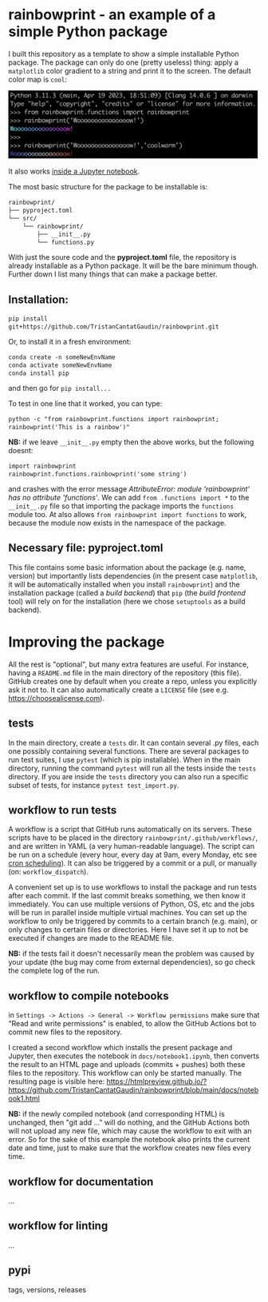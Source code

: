 # rainbowprint - an example of a simple Python package

I built this repository as a template to show a simple installable Python package. The package can only do one (pretty useless) thing: apply a `matplotlib` color gradient to a string and print it to the screen. The default color map is `cool`:

<img src="docs/example1.png" width="500" />

It also works [inside a Jupyter notebook](docs/notebook1.ipynb).

The most basic structure for the package to be installable is:

	rainbowprint/
	├── pyproject.toml
	└── src/
	    └── rainbowprint/
	        ├── __init__.py
	        └── functions.py

With just the soure code and the **pyproject.toml** file, the repository is already installable as a Python package. It will be the bare minimum though. Further down I list many things that can make a package better.

## Installation:

  	pip install git+https://github.com/TristanCantatGaudin/rainbowprint.git

Or, to install it in a fresh environment:

   	conda create -n someNewEnvName
   	conda activate someNewEnvName
   	conda install pip

and then go for `pip install...`

To test in one line that it worked, you can type:

	python -c "from rainbowprint.functions import rainbowprint; rainbowprint('This is a rainbow')"

 **NB:** if we leave `__init__.py` empty then the above works, but the following doesnt:

	import rainbowprint
	rainbowprint.functions.rainbowprint('some string')

and crashes with the error message *AttributeError: module 'rainbowprint' has no attribute 'functions'*. We can add `from .functions import *` to the `__init__.py` file so that importing the package imports the `functions` module too. At also allows `from rainbowprint import functions` to work, because the module now exists in the namespace of the package.

## Necessary file: pyproject.toml

This file contains some basic information about the package (e.g. name, version) but importantly lists dependencies (in the present case `matplotlib`, it will be automatically installed when you install `rainbowprint`) and the installation package (called a *build backend*) that `pip` (the *build frontend* tool) will rely on for the installation (here we chose `setuptools` as a build backend).

# Improving the package

All the rest is "optional", but many extra features are useful. For instance, having a `README.md` file in the main directory of the repository (this file). GitHub creates one by default when you create a repo, unless you explicitly ask it not to. It can also automatically create a `LICENSE` file (see e.g. https://choosealicense.com).

## tests

In the main directory, create a `tests` dir. It can contain several .py files, each one possibly containing several functions. There are several packages to run test suites, I use `pytest` (which is pip installable). When in the main directory, running the command `pytest` will run all the tests inside the `tests` directory. If you are inside the `tests` directory you can also run a specific subset of tests, for instance `pytest test_import.py`.

## workflow to run tests

A workflow is a script that GitHub runs automatically on its servers. These scripts have to be placed in the directory `rainbowprint/.github/workflows/`, and are written in YAML (a very human-readable language). The script can be run on a schedule (every hour, every day at 9am, every Monday, etc see [cron scheduling](https://en.wikipedia.org/wiki/Cron)). It can also be triggered by a commit or a pull, or manually (on: `workflow_dispatch`).

A convenient set up is to use workflows to install the package and run tests after each commit. If the last commit breaks something, we then know it immediately. You can use multiple versions of Python, OS, etc and the jobs will be run in parallel inside multiple virtual machines. You can set up the workflow to only be triggered by commits to a certain branch (e.g. main), or only changes to certain files or directories. Here I have set it up to not be executed if changes are made to the README file.

**NB:** if the tests fail it doesn't necessarily mean the problem was caused by your update (the bug may come from external dependencies), so go check the complete log of the run.


## workflow to compile notebooks

in `Settings -> Actions -> General -> Workflow permissions` make sure that "Read and write permissions" is enabled, to allow the GitHub Actions bot to commit new files to the repository. 

I created a second workflow which installs the present package and Jupyter, then executes the notebook in `docs/notebook1.ipynb`, then converts the result to an HTML page and uploads (commits + pushes) both these files to the repository. This workflow can only be started manually. The resulting page is visible here: https://htmlpreview.github.io/?https://github.com/TristanCantatGaudin/rainbowprint/blob/main/docs/notebook1.html

**NB:** if the newly compiled notebook (and corresponding HTML) is unchanged, then "git add ..." will do nothing, and the GitHub Actions both will not upload any new file, which may cause the workflow to exit with an error. So for the sake of this example the notebook also prints the current date and time, just to make sure that the workflow creates new files every time.

## workflow for documentation

...

## workflow for linting

...

## pypi 

tags, versions, releases
